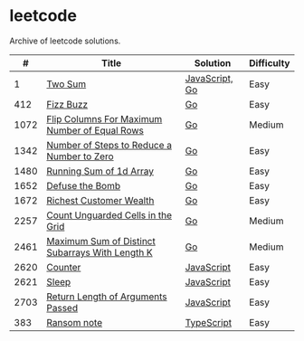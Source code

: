# leetcode
Archive of leetcode solutions.

| # | Title | Solution | Difficulty |
|---| ----- | -------- | ---------- |
|1|     [Two Sum](https://leetcode.com/problems/two-sum)| [JavaScript, Go](./algorithms/two-sum/) |Easy|
|412|   [Fizz Buzz](https://leetcode.com/problems/fizz-buzz) | [Go](./algorithms/fizz-buzz/) |Easy|
|1072|  [Flip Columns For Maximum Number of Equal Rows](https://leetcode.com/problems/flip-columns-for-maximum-number-of-equal-rows) | [Go](./algorithms/flip-columns-for-maximum-number-of-equal-rows/) |Medium|
|1342|  [Number of Steps to Reduce a Number to Zero](https://leetcode.com/problems/number-of-steps-to-reduce-a-number-to-zero) | [Go](./algorithms/number-of-steps-to-reduce-a-number-to-zero/) |Easy|
|1480|  [Running Sum of 1d Array](https://leetcode.com/problems/running-sum-of-1d-array) | [Go](./algorithms/running-sum-of-1d-array/) |Easy|
|1652|  [Defuse the Bomb](https://leetcode.com/problems/defuse-the-bomb) | [Go](./algorithms/defuse-the-bomb/) |Easy|
|1672|  [Richest Customer Wealth](https://leetcode.com/problems/richest-customer-wealth) | [Go](./algorithms/richest-customer-wealth/) |Easy|
|2257|  [Count Unguarded Cells in the Grid](https://leetcode.com/problems/count-unguarded-cells-in-the-grid) | [Go](./algorithms/count-unguarded-cells-in-the-grid) |Medium|
|2461|  [Maximum Sum of Distinct Subarrays With Length K](https://leetcode.com/problems/maximum-sum-of-distinct-subarrays-with-length-k) | [Go](./algorithms/maximum-sum-of-distinct-subarrays-with-length-k/) |Medium|
|2620|  [Counter](https://leetcode.com/problems/counter) | [JavaScript](./algorithms/counter/) |Easy|
|2621|  [Sleep](https://leetcode.com/problems/sleep) | [JavaScript](./algorithms/twoSum/) |Easy|
|2703|  [Return Length of Arguments Passed](https://leetcode.com/problems/return-length-of-arguments-passed) | [JavaScript](./algorithms/return-length-of-arguments-passed/) |Easy|
|383|   [Ransom note](https://leetcode.com/problems/ransom-note/) | [TypeScript](./algorithms/ransom-note) |Easy|
